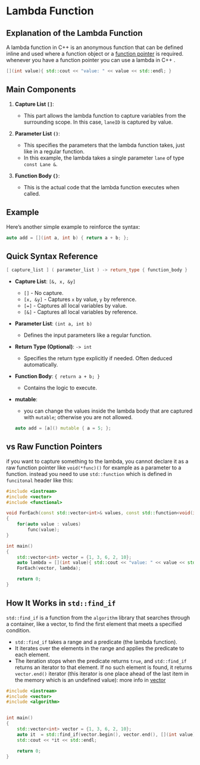 # Lambda Function

## Explanation of the Lambda Function

A lambda function in C++ is an anonymous function that can be defined inline and used where a function object or a [function pointer](/Tutorial/Language-Advanced/func-pointer.md) is required. whenever you have a function pointer you can use a lambda in C++ .

```cpp
[](int value){ std::cout << "value: " << value << std::endl; }
```
## Main Components 

1. **Capture List `[]`**:
   - This part allows the lambda function to capture variables from the surrounding scope. In this case, `laneID` is captured by value.


2. **Parameter List `()`**:
   - This specifies the parameters that the lambda function takes, just like in a regular function.
   - In this example, the lambda takes a single parameter `lane` of type `const Lane &`.

3. **Function Body `{}`**:
   - This is the actual code that the lambda function executes when called.

## Example 

Here’s another simple example to reinforce the syntax:

```cpp
auto add = [](int a, int b) { return a + b; };
```

## Quick Syntax Reference 

```cpp
[ capture_list ] ( parameter_list ) -> return_type { function_body }
```

- **Capture List**: `[&, x, &y]`
  - `[]` - No capture.
  - `[x, &y]` - Captures `x` by value, `y` by reference.
  - `[=]` - Captures all local variables by value.
  - `[&]` - Captures all local variables by reference.
  
- **Parameter List**: `(int a, int b)`
  - Defines the input parameters like a regular function.

- **Return Type (Optional)**: `-> int`
  - Specifies the return type explicitly if needed. Often deduced automatically.

- **Function Body**: `{ return a + b; }`
  - Contains the logic to execute.
- **mutable**:
  - you can change the values inside the lambda body that are captured with `mutable`; otherwise you are not allowed.
  ```cpp
  auto add = [a]() mutable { a = 5; };    
  ```
## vs Raw Function Pointers
if you want to capture something to the lambda, you cannot declare it as a raw function pointer like `void(*func)()` for example as a parameter to a function. instead you need to use `std::function` which is defined in `funcitonal` header like this:

```cpp
#include <iostream>
#include <vector>
#include <functional>

void ForEach(const std::vector<int>& values, const std::function<void(int)>& func)
{
    for(auto value : values)
        func(value);
}

int main()
{
    std::vector<int> vector = {1, 3, 6, 2, 10};
    auto lambda = [](int value){ std::cout << "value: " << value << std::endl; };
    ForEach(vector, lambda);

    return 0;
}
```

## How It Works in `std::find_if`
`std::find_if` is a function from the `algorithm` library that searches through a container, like a vector, to find the first element that meets a specified condition.

- `std::find_if` takes a range and a predicate (the lambda function).
- It iterates over the elements in the range and applies the predicate to each element.
- The iteration stops when the predicate returns `true`, and `std::find_if` returns an iterator to that element. If no such element is found, it returns `vector.end()` iterator (this iterator is one place ahead of the last item in the memory which is an undefined value): more info in [vector](/Tutorial/DS-STL/Vector.md#understanding-stdvectorend)

```cpp
#include <iostream>
#include <vector>
#include <algorithm>


int main()
{
    std::vector<int> vector = {1, 3, 6, 2, 10};
    auto it  = std::find_if(vector.begin(), vector.end(), [](int value){ return value > 3;});
    std::cout << *it << std::endl;

    return 0;
}

```